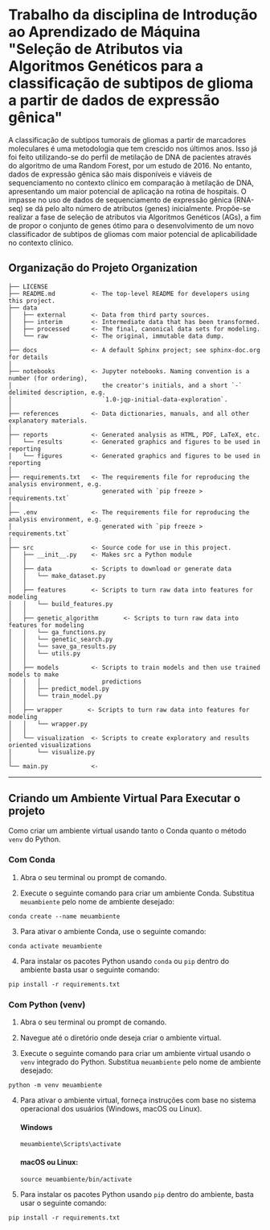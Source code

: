 Trabalho da disciplina de Introdução ao Aprendizado de Máquina "Seleção de Atributos via Algoritmos Genéticos para a classificação de subtipos de glioma a partir de dados de expressão gênica"
==============================

A classificação de subtipos tumorais de gliomas a partir de marcadores moleculares é uma metodologia que tem crescido nos últimos anos. Isso já foi feito utilizando-se do perfil de metilação de DNA de pacientes através do algoritmo de uma Random Forest, por um estudo de 2016. No entanto, dados de expressão gênica são mais disponíveis e viáveis de sequenciamento no contexto clínico em comparação à metilação de DNA, apresentando um maior potencial de aplicação na rotina de hospitais. O impasse no uso de dados de sequenciamento de expressão gênica (RNA-seq) se dá pelo alto número de atributos (genes) inicialmente. Propõe-se realizar a fase de seleção de atributos via Algoritmos Genéticos (AGs), a fim de propor o conjunto de genes ótimo para o desenvolvimento de um novo classificador de subtipos de gliomas com maior potencial de aplicabilidade no contexto clínico.

Organização do Projeto Organization
------------

    ├── LICENSE
    ├── README.md          <- The top-level README for developers using this project.
    ├── data
    │   ├── external       <- Data from third party sources.
    │   ├── interim        <- Intermediate data that has been transformed.
    │   ├── processed      <- The final, canonical data sets for modeling.
    │   └── raw            <- The original, immutable data dump.
    │
    ├── docs               <- A default Sphinx project; see sphinx-doc.org for details
    │
    ├── notebooks          <- Jupyter notebooks. Naming convention is a number (for ordering),
    │                         the creator's initials, and a short `-` delimited description, e.g.
    │                         `1.0-jqp-initial-data-exploration`.
    │
    ├── references         <- Data dictionaries, manuals, and all other explanatory materials.
    │
    ├── reports            <- Generated analysis as HTML, PDF, LaTeX, etc.
    │   └── results        <- Generated graphics and figures to be used in reporting         
    │   └── figures        <- Generated graphics and figures to be used in reporting
    │
    ├── requirements.txt   <- The requirements file for reproducing the analysis environment, e.g.
    │                         generated with `pip freeze > requirements.txt`
    │
    ├── .env               <- The requirements file for reproducing the analysis environment, e.g.
    │                         generated with `pip freeze > requirements.txt`
    │
    ├── src                <- Source code for use in this project.
    │   ├── __init__.py    <- Makes src a Python module
    │   │
    │   ├── data           <- Scripts to download or generate data
    │   │   └── make_dataset.py
    │   │
    │   ├── features       <- Scripts to turn raw data into features for modeling
    │   │   └── build_features.py
    │   │
    │   ├── genetic_algorithm       <- Scripts to turn raw data into features for modeling
    │   │   └── ga_functions.py
    │   │   └── genetic_search.py
    │   │   └── save_ga_results.py
    │   │   └── utils.py
    │   │
    │   ├── models         <- Scripts to train models and then use trained models to make
    │   │   │                 predictions
    │   │   ├── predict_model.py
    │   │   └── train_model.py
    │   │
    │   ├── wrapper       <- Scripts to turn raw data into features for modeling
    │   │   └── wrapper.py
    │   │
    │   └── visualization  <- Scripts to create exploratory and results oriented visualizations
    │       └── visualize.py
    │
    └── main.py            <- 


--------

## Criando um Ambiente Virtual Para Executar o projeto

Como criar um ambiente virtual usando tanto o Conda quanto o método `venv` do Python.

### Com Conda

1. Abra o seu terminal ou prompt de comando.

2. Execute o seguinte comando para criar um ambiente Conda. Substitua `meuambiente` pelo nome de ambiente desejado:

`conda create --name meuambiente`

3. Para ativar o ambiente Conda, use o seguinte comando:

`conda activate meuambiente`

4. Para instalar os pacotes Python usando `conda` ou `pip` dentro do ambiente basta usar o seguinte comando: 

`pip install -r requirements.txt`

### Com Python (venv)

1. Abra o seu terminal ou prompt de comando.

2. Navegue até o diretório onde deseja criar o ambiente virtual.

3. Execute o seguinte comando para criar um ambiente virtual usando o `venv` integrado do Python. Substitua `meuambiente` pelo nome de ambiente desejado:

`python -m venv meuambiente`

4. Para ativar o ambiente virtual, forneça instruções com base no sistema operacional dos usuários (Windows, macOS ou Linux).
    #### Windows
    `meuambiente\Scripts\activate`

    #### macOS ou Linux:
    `source meuambiente/bin/activate`

5. Para instalar os pacotes Python usando `pip` dentro do ambiente, basta usar o seguinte comando: 

`pip install -r requirements.txt`
